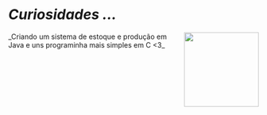# _Curiosidades ..._ 
<img src="https://cdn-icons-png.flaticon.com/512/5524/5524411.png"  align="right" width="150">
_Criando um sistema de estoque e produção  em Java e uns programinha mais simples  em C <3_
